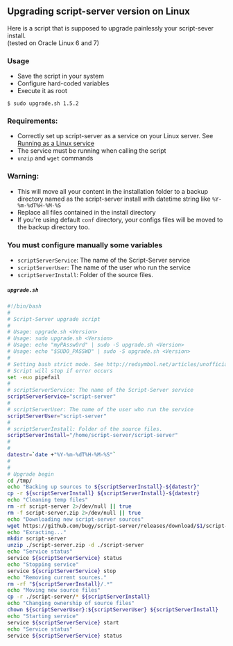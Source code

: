 ## Upgrading script-server version on Linux
Here is a script that is supposed to upgrade painlessly your script-sever install.  
(tested on Oracle Linux 6 and 7)

### Usage
- Save the script in your system
- Configure hard-coded variables
- Execute it as root
```
$ sudo upgrade.sh 1.5.2
```

### Requirements:
- Correctly set up script-server as a service on your Linux server. See [Running as a Linux service](https://github.com/bugy/script-server/wiki/Running-as-a-linux-service)
- The service must be running when calling the script
- `unzip` and `wget` commands

### Warning: 
- This will move all your content in the installation folder to a backup directory named as the script-server install with datetime string like `%Y-%m-%dT%H-%M-%S` 
- Replace all files contained in the install directory 
- If you're using default `conf` directory, your configs files will be moved to the backup directory too.

### You must configure manually some variables
- `scriptServerService`: The name of the Script-Server service
- `scriptServerUser`: The name of the user who run the service
- `scriptServerInstall`: Folder of the source files.

##### `upgrade.sh`

```bash
#!/bin/bash
#
# Script-Server upgrade script
#
# Usage: upgrade.sh <Version>
# Usage: sudo upgrade.sh <Version>
# Usage: echo "myPAssw0rd" | sudo -S upgrade.sh <Version>
# Usage: echo "$SUDO_PASSWD" | sudo -S upgrade.sh <Version>
#
# Setting bash strict mode. See http://redsymbol.net/articles/unofficial-bash-strict-mode/
# Script will stop if error occurs
set -euo pipefail
# 
# scriptServerService: The name of the Script-Server service
scriptServerService="script-server"
# 
# scriptServerUser: The name of the user who run the service
scriptServerUser="script-server"
# 
# scriptServerInstall: Folder of the source files.
scriptServerInstall="/home/script-server/script-server"
#
#
datestr=`date +"%Y-%m-%dT%H-%M-%S"`
#
#
# Upgrade begin
cd /tmp/
echo "Backing up sources to ${scriptServerInstall}-${datestr}"
cp -r ${scriptServerInstall} ${scriptServerInstall}-${datestr}
echo "Cleaning temp files"
rm -rf script-server 2>/dev/null || true
rm -f script-server.zip 2>/dev/null || true
echo "Downloading new script-server sources"
wget https://github.com/bugy/script-server/releases/download/$1/script-server.zip
echo "Exracting..."
mkdir script-server
unzip ./script-server.zip -d ./script-server
echo "Service status"
service ${scriptServerService} status
echo "Stopping service"
service ${scriptServerService} stop
echo "Removing current sources."
rm -rf "${scriptServerInstall}/.*"
echo "Moving new source files"
cp -r ./script-server/* ${scriptServerInstall}
echo "Changing ownership of source files"
chown ${scriptServerUser}:${scriptServerUser} ${scriptServerInstall}
echo "Starting service"
service ${scriptServerService} start
echo "Service status"
service ${scriptServerService} status
```
